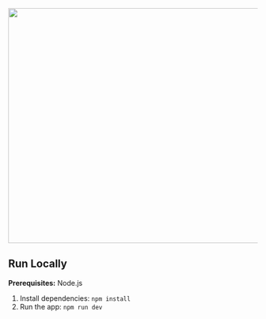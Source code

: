<div align="center">
<img width="1200" height="475" alt="GHBanner" src="watermarked-wmin" />
</div>

## Run Locally

**Prerequisites:**  Node.js


1. Install dependencies:
   `npm install`
2. Run the app:
   `npm run dev`
